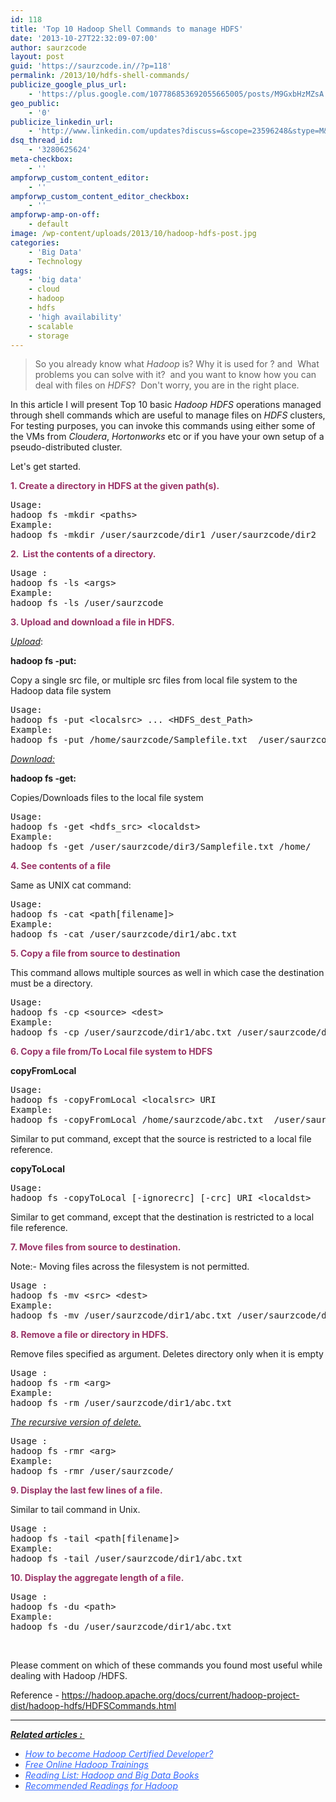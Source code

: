 ```yaml
---
id: 118
title: 'Top 10 Hadoop Shell Commands to manage HDFS'
date: '2013-10-27T22:32:09-07:00'
author: saurzcode
layout: post
guid: 'https://saurzcode.in//?p=118'
permalink: /2013/10/hdfs-shell-commands/
publicize_google_plus_url:
    - 'https://plus.google.com/107786853692055665005/posts/M9GxbHzMZsA'
geo_public:
    - '0'
publicize_linkedin_url:
    - 'http://www.linkedin.com/updates?discuss=&scope=23596248&stype=M&topic=5883662733584400384&type=U&a=mXcu'
dsq_thread_id:
    - '3280625624'
meta-checkbox:
    - ''
ampforwp_custom_content_editor:
    - ''
ampforwp_custom_content_editor_checkbox:
    - ''
ampforwp-amp-on-off:
    - default
image: /wp-content/uploads/2013/10/hadoop-hdfs-post.jpg
categories:
    - 'Big Data'
    - Technology
tags:
    - 'big data'
    - cloud
    - hadoop
    - hdfs
    - 'high availability'
    - scalable
    - storage
---
```


<div dir="ltr">
<blockquote>So you already know what <em>Hadoop</em> is? Why it is used for ? and  What problems you can solve with it?  and you want to know how you can deal with files on <em>HDFS</em>?  Don't worry, you are in the right place.</blockquote>
In this article I will present Top 10 basic <em>Hadoop HDFS</em> operations managed through shell commands which are useful to manage files on <em>HDFS</em> clusters, For testing purposes, you can invoke this commands using either some of the VMs from <em>Cloudera</em>, <em>Hortonworks</em> etc or if you have your own setup of a pseudo-distributed cluster.

Let's get started.

<strong><span style="color: #993366;">1. Create a directory in HDFS at the given path(s).</span></strong>
<pre>Usage:
hadoop fs -mkdir &lt;paths&gt;
Example:
hadoop fs -mkdir /user/saurzcode/dir1 /user/saurzcode/dir2</pre>
<span style="color: #993366;"><strong>2.  List the contents of a directory.</strong></span>
<pre>Usage :
hadoop fs -ls &lt;args&gt;
Example:
hadoop fs -ls /user/saurzcode</pre>
<strong><span style="color: #993366;">3. Upload and download a file in HDFS.</span></strong>

<span style="text-decoration: underline;"><em>Upload</em></span>:

<strong>hadoop fs -put:</strong>

Copy a single src file, or multiple src files from local file system to the Hadoop data file system
<pre>Usage:
hadoop fs -put &lt;localsrc&gt; ... &lt;HDFS_dest_Path&gt;
Example:
hadoop fs -put /home/saurzcode/Samplefile.txt  /user/saurzcode/dir3/</pre>
<span style="text-decoration: underline;"><em>Download:</em></span>

<strong>hadoop fs -get:</strong>

Copies/Downloads files to the local file system
<pre>Usage:
hadoop fs -get &lt;hdfs_src&gt; &lt;localdst&gt;
Example:
hadoop fs -get /user/saurzcode/dir3/Samplefile.txt /home/</pre>
<span style="color: #993366;"><strong>4. See contents of a file</strong></span>

Same as UNIX cat command:
<pre>Usage:
hadoop fs -cat &lt;path[filename]&gt;
Example:
hadoop fs -cat /user/saurzcode/dir1/abc.txt</pre>
<span style="color: #993366;"><strong>5. Copy a file from source to destination</strong></span>

This command allows multiple sources as well in which case the destination must be a directory.
<pre>Usage:
hadoop fs -cp &lt;source&gt; &lt;dest&gt;
Example:
hadoop fs -cp /user/saurzcode/dir1/abc.txt /user/saurzcode/dir2</pre>
<span style="color: #993366;"><strong>6. Copy a file from/To Local file system to HDFS </strong></span>

<strong>copyFromLocal</strong>
<pre>Usage:
hadoop fs -copyFromLocal &lt;localsrc&gt; URI
Example:
hadoop fs -copyFromLocal /home/saurzcode/abc.txt  /user/saurzcode/abc.txt</pre>
Similar to put command, except that the source is restricted to a local file reference.

<strong>copyToLocal</strong>
<pre>Usage:
hadoop fs -copyToLocal [-ignorecrc] [-crc] URI &lt;localdst&gt;</pre>
Similar to get command, except that the destination is restricted to a local file reference.

<span style="color: #993366;"><strong>7. Move files from source to destination.</strong></span>

Note:- Moving files across the filesystem is not permitted.
<pre>Usage :
hadoop fs -mv &lt;src&gt; &lt;dest&gt;
Example:
hadoop fs -mv /user/saurzcode/dir1/abc.txt /user/saurzcode/dir2</pre>
<span style="color: #993366;"><strong>8. Remove a file or directory in HDFS.</strong></span>

Remove files specified as argument. Deletes directory only when it is empty
<pre>Usage :
hadoop fs -rm &lt;arg&gt;
Example:
hadoop fs -rm /user/saurzcode/dir1/abc.txt</pre>
<span style="text-decoration: underline;"><em>The recursive version of delete.</em></span>
<pre>Usage :
hadoop fs -rmr &lt;arg&gt;
Example:
hadoop fs -rmr /user/saurzcode/</pre>
<strong><span style="color: #993366;">9. Display the last few lines of a file.</span></strong>

Similar to tail command in Unix.
<pre>Usage :
hadoop fs -tail &lt;path[filename]&gt;
Example:
hadoop fs -tail /user/saurzcode/dir1/abc.txt</pre>
<strong><span style="color: #993366;">10. Display the aggregate length of a file.</span></strong>
<pre>Usage :
hadoop fs -du &lt;path&gt;
Example:
hadoop fs -du /user/saurzcode/dir1/abc.txt</pre>
&nbsp;

Please comment on which of these commands you found most useful while dealing with Hadoop /HDFS.

</div>
Reference - <a href="https://hadoop.apache.org/docs/current/hadoop-project-dist/hadoop-hdfs/HDFSCommands.html" target="_blank" rel="noopener noreferrer">https://hadoop.apache.org/docs/current/hadoop-project-dist/hadoop-hdfs/HDFSCommands.html</a>
<div dir="ltr">

<hr />

<span style="text-decoration: underline;"><em><strong>Related articles : </strong></em></span>
<ul>
 	<li><em><span style="text-decoration: underline;"><a title="How to Become a Hadoop Certified Developer ?" href="https://saurzcode.in//2014/05/31/hadoop-certifications/" target="_blank" rel="noopener noreferrer"><span style="text-decoration: underline; color: #3366ff;">How to become Hadoop Certified Developer?</span></a></span></em></li>
 	<li><a title="Getting Started with Hadoop : Free Online Hadoop Trainings" href="https://saurzcode.in//2014/04/21/free-online-hadoop-trainings/" target="_blank" rel="noopener noreferrer"><em><span style="color: #3366ff; text-decoration: underline;">Free Online Hadoop Trainings</span></em></a></li>
 	<li><a title="Reading List : Hadoop and Big Data Books" href="https://saurzcode.in//2014/06/01/reading-list-hadoop/" target="_blank" rel="noopener noreferrer"><em><span style="color: #3366ff; text-decoration: underline;">Reading List: Hadoop and Big Data Books</span></em></a></li>
 	<li><em><span style="text-decoration: underline;"><a title="Recommended Readings for Hadoop" href="https://saurzcode.in//2014/02/04/recommended-readings-for-hadoop/" target="_blank" rel="noopener noreferrer"><span style="color: #3366ff; text-decoration: underline;">Recommended Readings for Hadoop</span></a></span></em></li>
</ul>
</div>